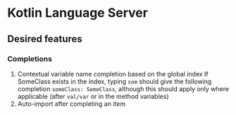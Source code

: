 # Kotlin Language Server

## Desired features

### Completions
1. Contextual variable name completion based on the global index
   If SomeClass exists in the index, typing `som` should give the following completion `someClass: SomeClass`, although
   this should apply only where applicable (after `val/var` or in the method variables)
2. Auto-import after completing an item
